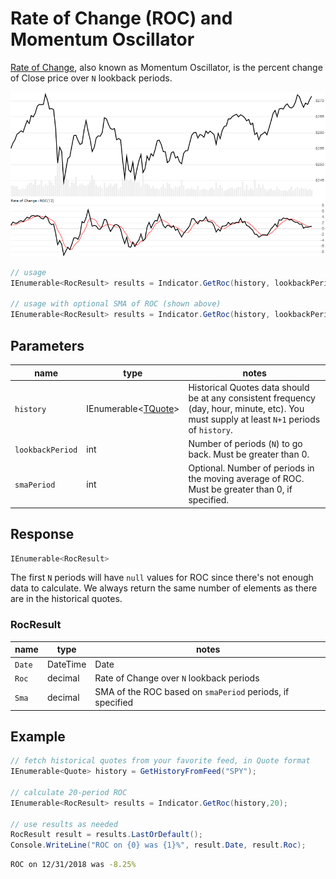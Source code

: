 ﻿# Rate of Change (ROC) and Momentum Oscillator

[Rate of Change](https://en.wikipedia.org/wiki/Momentum_(technical_analysis)), also known as Momentum Oscillator, is the percent change of Close price over `N` lookback periods.

![image](chart.png)

```csharp
// usage
IEnumerable<RocResult> results = Indicator.GetRoc(history, lookbackPeriod);

// usage with optional SMA of ROC (shown above)
IEnumerable<RocResult> results = Indicator.GetRoc(history, lookbackPeriod, smaPeriod);
```

## Parameters

| name | type | notes
| -- |-- |--
| `history` | IEnumerable\<[TQuote](../../docs/GUIDE.md#quote)\> | Historical Quotes data should be at any consistent frequency (day, hour, minute, etc).  You must supply at least `N+1` periods of `history`.
| `lookbackPeriod` | int | Number of periods (`N`) to go back.  Must be greater than 0.
| `smaPeriod` | int | Optional.  Number of periods in the moving average of ROC.  Must be greater than 0, if specified.

## Response

```csharp
IEnumerable<RocResult>
```

The first `N` periods will have `null` values for ROC since there's not enough data to calculate.  We always return the same number of elements as there are in the historical quotes.

### RocResult

| name | type | notes
| -- |-- |--
| `Date` | DateTime | Date
| `Roc` | decimal | Rate of Change over `N` lookback periods
| `Sma` | decimal | SMA of the ROC based on `smaPeriod` periods, if specified

## Example

```csharp
// fetch historical quotes from your favorite feed, in Quote format
IEnumerable<Quote> history = GetHistoryFromFeed("SPY");

// calculate 20-period ROC
IEnumerable<RocResult> results = Indicator.GetRoc(history,20);

// use results as needed
RocResult result = results.LastOrDefault();
Console.WriteLine("ROC on {0} was {1}%", result.Date, result.Roc);
```

```bash
ROC on 12/31/2018 was -8.25%
```
